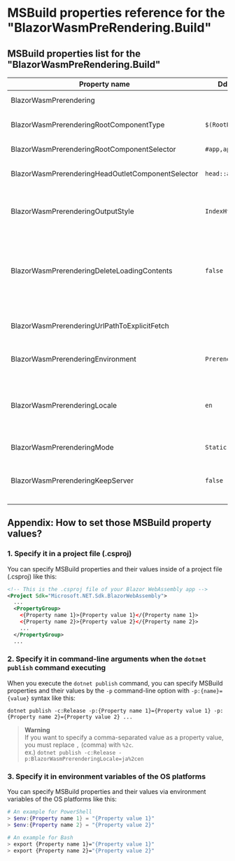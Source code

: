 # MSBuild properties reference for the "BlazorWasmPreRendering.Build"

## MSBuild properties list for the "BlazorWasmPreRendering.Build"

Property name                               | Ddefault value | Description
--------------------------------------------|----------------|------------
BlazorWasmPrerendering                      |                | Set the `disable` to suppress prerendering.
BlazorWasmPrerenderingRootComponentType     | `$(RootNamespace).App` | Set the full name (including namespace) of a root component class.
BlazorWasmPrerenderingRootComponentSelector | `#app,app`     | Set the DOM element selector for attaching the root component.
BlazorWasmPrerenderingHeadOutletComponentSelector| `head::after` | Set the DOM element selector for attaching the `<HeadOutlet>` component of the Blazor.
BlazorWasmPrerenderingOutputStyle           | `IndexHtmlInSubFolders` | When it is set to `AppendHtmlExtension`, the page of the URL path `foo/bar` will be saved as the `foo/bar.html` instead of the `foo/bar/index.html`.
BlazorWasmPrerenderingDeleteLoadingContents | `false`        | When it is set to `true`, the "Loading..." contents will be deleted from prerendered output HTML files, and prerendered contents to be visible immediately even before the Blazor WebAssembly runtime has warmed up.
BlazorWasmPrerenderingUrlPathToExplicitFetch|                | Set the semicolon-separated URL paths explicitly that are not linked from anywhere, such as easter-egg pages, to be prerendered.
BlazorWasmPrerenderingEnvironment           | `Prerendering` | Set a name of a host environment that can retrieve via `IWebHostEnvironment.Environment`.
BlazorWasmPrerenderingLocale                | `en`           | Set a comma-separated locale list such as "en", "ja-JP,en-US", etc., those used when crawling. **⚠️Attention:** when you specify this MSBuild property via "dotnet" command line, you have to replace `,` (comma) with `%2c`.
BlazorWasmPrerenderingMode                  | `Static`       | Set the render mode in which `Static` or `WebAssemblyPrerendered`.
BlazorWasmPrerenderingKeepServer            | `false`        | When it is set to `true`, the `dotnet publish` command will not be exited, and the prerendering server process will keep running until `Ctrl` + `C` is pressed.


## Appendix: How to set those MSBuild property values?

### 1. Specify it in a project file (.csproj)

You can specify MSBuild properties and their values inside of a project file (.csproj) like this:

```xml
<!-- This is the .csproj file of your Blazor WebAssembly app -->
<Project Sdk="Microsoft.NET.Sdk.BlazorWebAssembly">
  ...
  <PropertyGroup>
    <{Property name 1}>{Property value 1}</{Property name 1}>
    <{Property name 2}>{Property value 2}</{Property name 2}>
    ...
  </PropertyGroup>
  ...
```

### 2. Specify it in command-line arguments when the  `dotnet publish` command executing

When you execute the `dotnet publish` command, you can specify MSBuild properties and their values by the `-p` command-line option with `-p:{name}={value}` syntax like this: 

```shell
dotnet publish -c:Release -p:{Property name 1}={Property value 1} -p:{Property name 2}={Property value 2} ...
```

> **Warning**  
> If you want to specify a comma-separated value as a property value, you must replace `,` (comma) with `%2c`.  
> ex.) `dotnet publish -c:Release -p:BlazorWasmPrerenderingLocale=ja%2cen`


### 3. Specify it in environment variables of the OS platforms

You can specify MSBuild properties and their values via environment variables of the OS platforms like this:

```powershell
# An example for PowerShell
> $env:{Property name 1} = "{Property value 1}"
> $env:{Property name 2} = "{Property value 2}"
```

```bash
# An example for Bash
> export {Property name 1}="{Property value 1}"
> export {Property name 2}="{Property value 2}"
```

